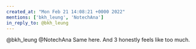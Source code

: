 ```yaml
---
created_at: "Mon Feb 21 14:08:21 +0000 2022"
mentions: ['bkh_leung', 'NotechAna']
in_reply_to: @bkh_leung
---
```


@bkh_leung @NotechAna Same here. And 3 honestly feels like too much.